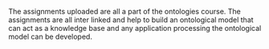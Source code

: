 The assignments uploaded are all a part of the ontologies course. The assignments are all inter linked and help to build an ontological model that can act as a knowledge base and any application processing the ontological model can be developed.